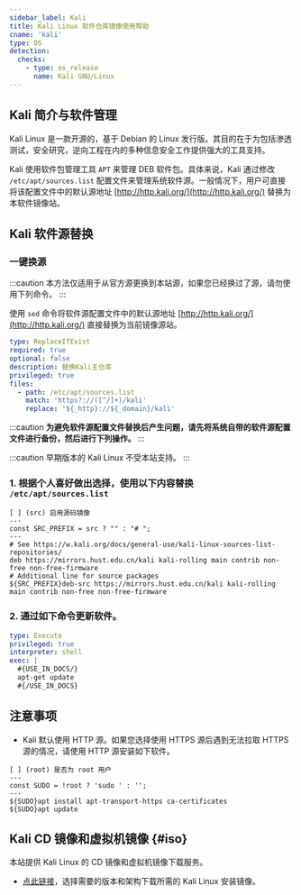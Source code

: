 ```yaml
---
sidebar_label: Kali
title: Kali Linux 软件仓库镜像使用帮助
cname: 'kali'
type: OS
detection:
  checks:
    - type: os_release
      name: Kali GNU/Linux
---
```


## Kali 简介与软件管理

Kali Linux 是一款开源的，基于 Debian 的 Linux 发行版。其目的在于为包括渗透测试，安全研究，逆向工程在内的多种信息安全工作提供强大的工具支持。

Kali 使用软件包管理工具 `APT` 来管理 DEB 软件包。具体来说，Kali 通过修改 `/etc/apt/sources.list` 配置文件来管理系统软件源。一般情况下，用户可直接将该配置文件中的默认源地址 [http://http.kali.org/](http://http.kali.org/) 替换为本软件镜像站。

## Kali 软件源替换

### 一键换源

:::caution
本方法仅适用于从官方源更换到本站源，如果您已经换过了源，请勿使用下列命令。
:::

使用 `sed` 命令将软件源配置文件中的默认源地址 [http://http.kali.org/](http://http.kali.org/) 直接替换为当前镜像源站。


```yaml cli
type: ReplaceIfExist
required: true
optional: false
description: 替换Kali主仓库
privileged: true
files:
  - path: /etc/apt/sources.list
    match: 'https?://([^/]+)/kali'
    replace: '${_http}://${_domain}/kali'
```

:::caution
**为避免软件源配置文件替换后产生问题，请先将系统自带的软件源配置文件进行备份，然后进行下列操作。**
:::

:::caution
早期版本的 Kali Linux 不受本站支持。
:::

### 1. 根据个人喜好做出选择，使用以下内容替换 `/etc/apt/sources.list`

```plaintext varcode
[ ] (src) 启用源码镜像
---
const SRC_PREFIX = src ? "" : "# ";
---
# See https://w.kali.org/docs/general-use/kali-linux-sources-list-repositories/
deb https://mirrors.hust.edu.cn/kali kali-rolling main contrib non-free non-free-firmware
# Additional line for source packages
${SRC_PREFIX}deb-src https://mirrors.hust.edu.cn/kali kali-rolling main contrib non-free non-free-firmware
```

### 2. 通过如下命令更新软件。

```yaml cli
type: Execute
privileged: true
interpreter: shell
exec: |
  #{USE_IN_DOCS/}
  apt-get update
  #{/USE_IN_DOCS}
```



## 注意事项

- Kali 默认使用 HTTP 源。如果您选择使用 HTTPS 源后遇到无法拉取 HTTPS 源的情况，请使用 HTTP 源安装如下软件。

```shell varcode
[ ] (root) 是否为 root 用户
---
const SUDO = !root ? 'sudo ' : '';
---
${SUDO}apt install apt-transport-https ca-certificates
${SUDO}apt update
```

## Kali CD 镜像和虚拟机镜像 {#iso}

本站提供 Kali Linux 的 CD 镜像和虚拟机镜像下载服务。

- [点此链接](/release?release=Kali%20Linux)，选择需要的版本和架构下载所需的 Kali Linux 安装镜像。
